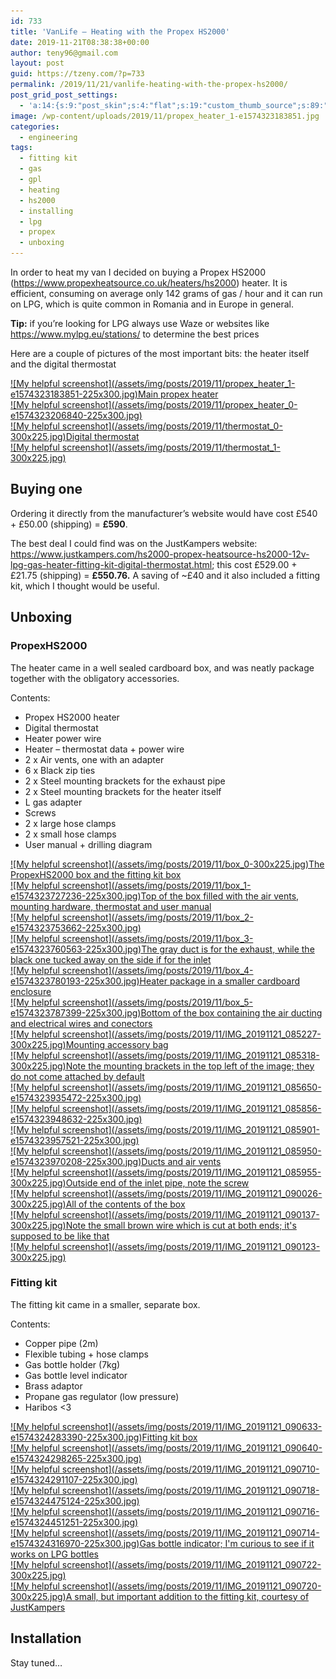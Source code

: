 ```yaml
---
id: 733
title: 'VanLife – Heating with the Propex HS2000'
date: 2019-11-21T08:38:38+00:00
author: teny96@gmail.com
layout: post
guid: https://tzeny.com/?p=733
permalink: /2019/11/21/vanlife-heating-with-the-propex-hs2000/
post_grid_post_settings:
  - 'a:14:{s:9:"post_skin";s:4:"flat";s:19:"custom_thumb_source";s:89:"https://tzeny.com/wp-content/plugins/post-grid/assets/frontend/css/images/placeholder.png";s:16:"thumb_custom_url";s:0:"";s:17:"font_awesome_icon";s:0:"";s:23:"font_awesome_icon_color";s:0:"";s:22:"font_awesome_icon_size";s:0:"";s:17:"custom_youtube_id";s:0:"";s:15:"custom_vimeo_id";s:0:"";s:21:"custom_dailymotion_id";s:0:"";s:14:"custom_mp3_url";s:0:"";s:20:"custom_soundcloud_id";s:0:"";s:16:"custom_video_MP4";s:0:"";s:16:"custom_video_OGV";s:0:"";s:17:"custom_video_WEBM";s:0:"";}'
image: /wp-content/uploads/2019/11/propex_heater_1-e1574323183851.jpg
categories:
  - engineering
tags:
  - fitting kit
  - gas
  - gpl
  - heating
  - hs2000
  - installing
  - lpg
  - propex
  - unboxing
---
```

In order to heat my van I decided on buying a Propex HS2000 (<a rel="noreferrer noopener" aria-label=" (opens in a new tab)" href="https://www.propexheatsource.co.uk/heaters/hs2000" target="_blank">https://www.propexheatsource.co.uk/heaters/hs2000</a>) heater. It is efficient, consuming on average only 142 grams of gas / hour and it can run on LPG, which is quite common in Romania and in Europe in general.

**Tip:** if you’re looking for LPG always use Waze or websites like <a rel="noreferrer noopener" aria-label=" (opens in a new tab)" href="https://www.mylpg.eu/stations/" target="_blank">https://www.mylpg.eu/stations/</a> to determine the best prices

Here are a couple of pictures of the most important bits: the heater itself and the digital thermostat

<div class="wp-block-responsive-lightbox-gallery">
  <div class="rl-gallery-container rl-loading" id="rl-gallery-container-30" data-gallery_id="734"> <div class="rl-gallery rl-basicgrid-gallery " id="rl-gallery-30" data-gallery_no="30"> 
  
  <div class="rl-gallery-item">
    <a href="https://tzeny.com/wp-content/uploads/2019/11/propex_heater_1-e1574323183851.jpg" title="Main propex heater" data-rl_title="Main propex heater" class="rl-gallery-link" data-rl_caption="" data-rel="lightbox-gallery-30">![My helpful screenshot](/assets/img/posts/2019/11/propex_heater_1-e1574323183851-225x300.jpg)<span class="rl-gallery-caption"><span class="rl-gallery-item-title">Main propex heater</span></span></a>
  </div>
  
  <div class="rl-gallery-item">
    <a href="https://tzeny.com/wp-content/uploads/2019/11/propex_heater_0-e1574323206840.jpg" title="" data-rl_title="" class="rl-gallery-link" data-rl_caption="" data-rel="lightbox-gallery-30">![My helpful screenshot](/assets/img/posts/2019/11/propex_heater_0-e1574323206840-225x300.jpg)</a>
  </div>
  
  <div class="rl-gallery-item">
    <a href="https://tzeny.com/wp-content/uploads/2019/11/thermostat_0.jpg" title="Digital thermostat" data-rl_title="Digital thermostat" class="rl-gallery-link" data-rl_caption="" data-rel="lightbox-gallery-30">![My helpful screenshot](/assets/img/posts/2019/11/thermostat_0-300x225.jpg)<span class="rl-gallery-caption"><span class="rl-gallery-item-title">Digital thermostat</span></span></a>
  </div>
  
  <div class="rl-gallery-item">
    <a href="https://tzeny.com/wp-content/uploads/2019/11/thermostat_1.jpg" title="" data-rl_title="" class="rl-gallery-link" data-rl_caption="" data-rel="lightbox-gallery-30">![My helpful screenshot](/assets/img/posts/2019/11/thermostat_1-300x225.jpg)</a>
  </div>
</div></div></div> 

## Buying one

Ordering it directly from the manufacturer’s website would have cost £540 + £50.00 (shipping) = **£590**. 

The best deal I could find was on the JustKampers website: <a rel="noreferrer noopener" aria-label=" (opens in a new tab)" href="https://www.justkampers.com/hs2000-propex-heatsource-hs2000-12v-lpg-gas-heater-fitting-kit-digital-thermostat.html" target="_blank">https://www.justkampers.com/hs2000-propex-heatsource-hs2000-12v-lpg-gas-heater-fitting-kit-digital-thermostat.html</a>; this cost £529.00 + £21.75 (shipping) = **£550.76.** A saving of ~£40 and it also included a fitting kit, which I thought would be useful.

## Unboxing

### PropexHS2000

The heater came in a well sealed cardboard box, and was neatly package together with the obligatory accessories.

Contents:

  * Propex HS2000 heater
  * Digital thermostat
  * Heater power wire
  * Heater – thermostat data + power wire
  * 2 x Air vents, one with an adapter 
  * 6 x Black zip ties
  * 2 x Steel mounting brackets for the exhaust pipe
  * 2 x Steel mounting brackets for the heater itself
  * L gas adapter
  * Screws
  * 2 x large hose clamps
  * 2 x small hose clamps
  * User manual + drilling diagram

<div class="wp-block-responsive-lightbox-gallery">
  <div class="rl-gallery-container rl-loading" id="rl-gallery-container-31" data-gallery_id="740"> <div class="rl-gallery rl-basicgrid-gallery " id="rl-gallery-31" data-gallery_no="31"> 
  
  <div class="rl-gallery-item">
    <a href="https://tzeny.com/wp-content/uploads/2019/11/box_0.jpg" title="The PropexHS2000 box and the fitting kit box" data-rl_title="The PropexHS2000 box and the fitting kit box" class="rl-gallery-link" data-rl_caption="" data-rel="lightbox-gallery-31">![My helpful screenshot](/assets/img/posts/2019/11/box_0-300x225.jpg)<span class="rl-gallery-caption"><span class="rl-gallery-item-title">The PropexHS2000 box and the fitting kit box</span></span></a>
  </div>
  
  <div class="rl-gallery-item">
    <a href="https://tzeny.com/wp-content/uploads/2019/11/box_1-e1574323727236.jpg" title="Top of the box filled with the air vents, mounting hardware, thermostat and user manual" data-rl_title="Top of the box filled with the air vents, mounting hardware, thermostat and user manual" class="rl-gallery-link" data-rl_caption="" data-rel="lightbox-gallery-31">![My helpful screenshot](/assets/img/posts/2019/11/box_1-e1574323727236-225x300.jpg)<span class="rl-gallery-caption"><span class="rl-gallery-item-title">Top of the box filled with the air vents, mounting hardware, thermostat and user manual</span></span></a>
  </div>
  
  <div class="rl-gallery-item">
    <a href="https://tzeny.com/wp-content/uploads/2019/11/box_2-e1574323753662.jpg" title="" data-rl_title="" class="rl-gallery-link" data-rl_caption="" data-rel="lightbox-gallery-31">![My helpful screenshot](/assets/img/posts/2019/11/box_2-e1574323753662-225x300.jpg)</a>
  </div>
  
  <div class="rl-gallery-item">
    <a href="https://tzeny.com/wp-content/uploads/2019/11/box_3-e1574323760563.jpg" title="The gray duct is for the exhaust, while the black one tucked away on the side if for the inlet" data-rl_title="The gray duct is for the exhaust, while the black one tucked away on the side if for the inlet" class="rl-gallery-link" data-rl_caption="" data-rel="lightbox-gallery-31">![My helpful screenshot](/assets/img/posts/2019/11/box_3-e1574323760563-225x300.jpg)<span class="rl-gallery-caption"><span class="rl-gallery-item-title">The gray duct is for the exhaust, while the black one tucked away on the side if for the inlet</span></span></a>
  </div>
  
  <div class="rl-gallery-item">
    <a href="https://tzeny.com/wp-content/uploads/2019/11/box_4-e1574323780193.jpg" title="Heater package in a smaller cardboard enclosure" data-rl_title="Heater package in a smaller cardboard enclosure" class="rl-gallery-link" data-rl_caption="" data-rel="lightbox-gallery-31">![My helpful screenshot](/assets/img/posts/2019/11/box_4-e1574323780193-225x300.jpg)<span class="rl-gallery-caption"><span class="rl-gallery-item-title">Heater package in a smaller cardboard enclosure</span></span></a>
  </div>
  
  <div class="rl-gallery-item">
    <a href="https://tzeny.com/wp-content/uploads/2019/11/box_5-e1574323787399.jpg" title="Bottom of the box containing the air ducting and electrical wires and conectors" data-rl_title="Bottom of the box containing the air ducting and electrical wires and conectors" class="rl-gallery-link" data-rl_caption="" data-rel="lightbox-gallery-31">![My helpful screenshot](/assets/img/posts/2019/11/box_5-e1574323787399-225x300.jpg)<span class="rl-gallery-caption"><span class="rl-gallery-item-title">Bottom of the box containing the air ducting and electrical wires and conectors</span></span></a>
  </div>
  
  <div class="rl-gallery-item">
    <a href="https://tzeny.com/wp-content/uploads/2019/11/IMG_20191121_085227.jpg" title="Mounting accessory bag" data-rl_title="Mounting accessory bag" class="rl-gallery-link" data-rl_caption="" data-rel="lightbox-gallery-31">![My helpful screenshot](/assets/img/posts/2019/11/IMG_20191121_085227-300x225.jpg)<span class="rl-gallery-caption"><span class="rl-gallery-item-title">Mounting accessory bag</span></span></a>
  </div>
  
  <div class="rl-gallery-item">
    <a href="https://tzeny.com/wp-content/uploads/2019/11/IMG_20191121_085318.jpg" title="Note the mounting brackets in the top left of the image; they do not come attached by default" data-rl_title="Note the mounting brackets in the top left of the image; they do not come attached by default" class="rl-gallery-link" data-rl_caption="" data-rel="lightbox-gallery-31">![My helpful screenshot](/assets/img/posts/2019/11/IMG_20191121_085318-300x225.jpg)<span class="rl-gallery-caption"><span class="rl-gallery-item-title">Note the mounting brackets in the top left of the image; they do not come attached by default</span></span></a>
  </div>
  
  <div class="rl-gallery-item">
    <a href="https://tzeny.com/wp-content/uploads/2019/11/IMG_20191121_085650-e1574323935472.jpg" title="" data-rl_title="" class="rl-gallery-link" data-rl_caption="" data-rel="lightbox-gallery-31">![My helpful screenshot](/assets/img/posts/2019/11/IMG_20191121_085650-e1574323935472-225x300.jpg)</a>
  </div>
  
  <div class="rl-gallery-item">
    <a href="https://tzeny.com/wp-content/uploads/2019/11/IMG_20191121_085856-e1574323948632.jpg" title="" data-rl_title="" class="rl-gallery-link" data-rl_caption="" data-rel="lightbox-gallery-31">![My helpful screenshot](/assets/img/posts/2019/11/IMG_20191121_085856-e1574323948632-225x300.jpg)</a>
  </div>
  
  <div class="rl-gallery-item">
    <a href="https://tzeny.com/wp-content/uploads/2019/11/IMG_20191121_085901-e1574323957521.jpg" title="" data-rl_title="" class="rl-gallery-link" data-rl_caption="" data-rel="lightbox-gallery-31">![My helpful screenshot](/assets/img/posts/2019/11/IMG_20191121_085901-e1574323957521-225x300.jpg)</a>
  </div>
  
  <div class="rl-gallery-item">
    <a href="https://tzeny.com/wp-content/uploads/2019/11/IMG_20191121_085950-e1574323970208.jpg" title="Ducts and air vents" data-rl_title="Ducts and air vents" class="rl-gallery-link" data-rl_caption="" data-rel="lightbox-gallery-31">![My helpful screenshot](/assets/img/posts/2019/11/IMG_20191121_085950-e1574323970208-225x300.jpg)<span class="rl-gallery-caption"><span class="rl-gallery-item-title">Ducts and air vents</span></span></a>
  </div>
  
  <div class="rl-gallery-item">
    <a href="https://tzeny.com/wp-content/uploads/2019/11/IMG_20191121_085955.jpg" title="Outside end of the inlet pipe, note the screw" data-rl_title="Outside end of the inlet pipe, note the screw" class="rl-gallery-link" data-rl_caption="" data-rel="lightbox-gallery-31">![My helpful screenshot](/assets/img/posts/2019/11/IMG_20191121_085955-300x225.jpg)<span class="rl-gallery-caption"><span class="rl-gallery-item-title">Outside end of the inlet pipe, note the screw</span></span></a>
  </div>
  
  <div class="rl-gallery-item">
    <a href="https://tzeny.com/wp-content/uploads/2019/11/IMG_20191121_090026.jpg" title="All of the contents of the box" data-rl_title="All of the contents of the box" class="rl-gallery-link" data-rl_caption="" data-rel="lightbox-gallery-31">![My helpful screenshot](/assets/img/posts/2019/11/IMG_20191121_090026-300x225.jpg)<span class="rl-gallery-caption"><span class="rl-gallery-item-title">All of the contents of the box</span></span></a>
  </div>
  
  <div class="rl-gallery-item">
    <a href="https://tzeny.com/wp-content/uploads/2019/11/IMG_20191121_090137.jpg" title="Note the small brown wire which is cut at both ends; it's supposed to be like that" data-rl_title="Note the small brown wire which is cut at both ends; it's supposed to be like that" class="rl-gallery-link" data-rl_caption="" data-rel="lightbox-gallery-31">![My helpful screenshot](/assets/img/posts/2019/11/IMG_20191121_090137-300x225.jpg)<span class="rl-gallery-caption"><span class="rl-gallery-item-title">Note the small brown wire which is cut at both ends; it's supposed to be like that</span></span></a>
  </div>
  
  <div class="rl-gallery-item">
    <a href="https://tzeny.com/wp-content/uploads/2019/11/IMG_20191121_090123.jpg" title="" data-rl_title="" class="rl-gallery-link" data-rl_caption="" data-rel="lightbox-gallery-31">![My helpful screenshot](/assets/img/posts/2019/11/IMG_20191121_090123-300x225.jpg)</a>
  </div>
</div></div></div> 

### Fitting kit

The fitting kit came in a smaller, separate box. 

Contents:

  * Copper pipe (2m)
  * Flexible tubing + hose clamps
  * Gas bottle holder (7kg)
  * Gas bottle level indicator
  * Brass adaptor
  * Propane gas regulator (low pressure)
  * Haribos <3

<div class="wp-block-responsive-lightbox-gallery">
  <div class="rl-gallery-container rl-loading" id="rl-gallery-container-32" data-gallery_id="759"> <div class="rl-gallery rl-basicgrid-gallery " id="rl-gallery-32" data-gallery_no="32"> 
  
  <div class="rl-gallery-item">
    <a href="https://tzeny.com/wp-content/uploads/2019/11/IMG_20191121_090633-e1574324283390.jpg" title="Fitting kit box" data-rl_title="Fitting kit box" class="rl-gallery-link" data-rl_caption="" data-rel="lightbox-gallery-32">![My helpful screenshot](/assets/img/posts/2019/11/IMG_20191121_090633-e1574324283390-225x300.jpg)<span class="rl-gallery-caption"><span class="rl-gallery-item-title">Fitting kit box</span></span></a>
  </div>
  
  <div class="rl-gallery-item">
    <a href="https://tzeny.com/wp-content/uploads/2019/11/IMG_20191121_090640-e1574324298265.jpg" title="" data-rl_title="" class="rl-gallery-link" data-rl_caption="" data-rel="lightbox-gallery-32">![My helpful screenshot](/assets/img/posts/2019/11/IMG_20191121_090640-e1574324298265-225x300.jpg)</a>
  </div>
  
  <div class="rl-gallery-item">
    <a href="https://tzeny.com/wp-content/uploads/2019/11/IMG_20191121_090710-e1574324291107.jpg" title="" data-rl_title="" class="rl-gallery-link" data-rl_caption="" data-rel="lightbox-gallery-32">![My helpful screenshot](/assets/img/posts/2019/11/IMG_20191121_090710-e1574324291107-225x300.jpg)</a>
  </div>
  
  <div class="rl-gallery-item">
    <a href="https://tzeny.com/wp-content/uploads/2019/11/IMG_20191121_090718-e1574324475124.jpg" title="" data-rl_title="" class="rl-gallery-link" data-rl_caption="" data-rel="lightbox-gallery-32">![My helpful screenshot](/assets/img/posts/2019/11/IMG_20191121_090718-e1574324475124-225x300.jpg)</a>
  </div>
  
  <div class="rl-gallery-item">
    <a href="https://tzeny.com/wp-content/uploads/2019/11/IMG_20191121_090716-e1574324451251.jpg" title="" data-rl_title="" class="rl-gallery-link" data-rl_caption="" data-rel="lightbox-gallery-32">![My helpful screenshot](/assets/img/posts/2019/11/IMG_20191121_090716-e1574324451251-225x300.jpg)</a>
  </div>
  
  <div class="rl-gallery-item">
    <a href="https://tzeny.com/wp-content/uploads/2019/11/IMG_20191121_090714-e1574324316970.jpg" title="Gas bottle indicator; I'm curious to see if it works on LPG bottles" data-rl_title="Gas bottle indicator; I'm curious to see if it works on LPG bottles" class="rl-gallery-link" data-rl_caption="" data-rel="lightbox-gallery-32">![My helpful screenshot](/assets/img/posts/2019/11/IMG_20191121_090714-e1574324316970-225x300.jpg)<span class="rl-gallery-caption"><span class="rl-gallery-item-title">Gas bottle indicator; I'm curious to see if it works on LPG bottles</span></span></a>
  </div>
  
  <div class="rl-gallery-item">
    <a href="https://tzeny.com/wp-content/uploads/2019/11/IMG_20191121_090722.jpg" title="" data-rl_title="" class="rl-gallery-link" data-rl_caption="" data-rel="lightbox-gallery-32">![My helpful screenshot](/assets/img/posts/2019/11/IMG_20191121_090722-300x225.jpg)</a>
  </div>
  
  <div class="rl-gallery-item">
    <a href="https://tzeny.com/wp-content/uploads/2019/11/IMG_20191121_090720.jpg" title="A small, but important addition to the fitting kit, courtesy of JustKampers" data-rl_title="A small, but important addition to the fitting kit, courtesy of JustKampers" class="rl-gallery-link" data-rl_caption="" data-rel="lightbox-gallery-32">![My helpful screenshot](/assets/img/posts/2019/11/IMG_20191121_090720-300x225.jpg)<span class="rl-gallery-caption"><span class="rl-gallery-item-title">A small, but important addition to the fitting kit, courtesy of JustKampers</span></span></a>
  </div>
</div></div></div> 

## Installation

Stay tuned…
